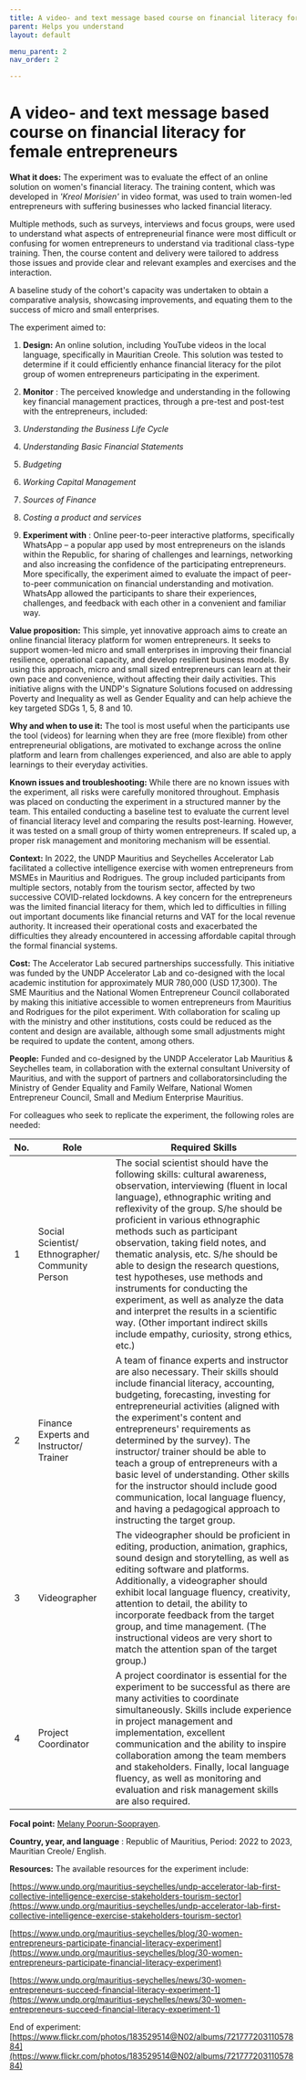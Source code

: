 ```yaml
---
title: A video- and text message based course on financial literacy for female entrepreneurs
parent: Helps you understand
layout: default

menu_parent: 2
nav_order: 2

---
```

# A video- and text message based course on financial literacy for female entrepreneurs

**What it does:** The experiment was to evaluate the effect of an online solution on women's financial literacy. The training content, which was developed in _'Kreol Morisien'_ in video format, was used to train women-led entrepreneurs with suffering businesses who lacked financial literacy.

 Multiple methods, such as surveys, interviews and focus groups, were used to understand what aspects of entrepreneurial finance were most difficult or confusing for women entrepreneurs to understand via traditional class-type training. Then, the course content and delivery were tailored to address those issues and provide clear and relevant examples and exercises and the interaction.

 A baseline study of the cohort's capacity was undertaken to obtain a comparative analysis, showcasing improvements, and equating them to the success of micro and small enterprises.

The experiment aimed to:

1. **Design:** An online solution, including YouTube videos in the local language, specifically in Mauritian Creole. This solution was tested to determine if it could efficiently enhance financial literacy for the pilot group of women entrepreneurs participating in the experiment.
2. **Monitor** : The perceived knowledge and understanding in the following key financial management practices, through a pre-test and post-test with the entrepreneurs, included:

1. _Understanding the Business Life Cycle_
2. _Understanding Basic Financial Statements_
3. _Budgeting_
4. _Working Capital Management_
5. _Sources of Finance_
6. _Costing a product and services_

1. **Experiment with** : Online peer-to-peer interactive platforms, specifically WhatsApp – a popular app used by most entrepreneurs on the islands within the Republic, for sharing of challenges and learnings, networking and also increasing the confidence of the participating entrepreneurs. More specifically, the experiment aimed to evaluate the impact of peer-to-peer communication on financial understanding and motivation. WhatsApp allowed the participants to share their experiences, challenges, and feedback with each other in a convenient and familiar way.

**Value proposition:** This simple, yet innovative approach aims to create an online financial literacy platform for women entrepreneurs. It seeks to support women-led micro and small enterprises in improving their financial resilience, operational capacity, and develop resilient business models. By using this approach, micro and small sized entrepreneurs can learn at their own pace and convenience, without affecting their daily activities. This initiative aligns with the UNDP's Signature Solutions focused on addressing Poverty and Inequality as well as Gender Equality and can help achieve the key targeted SDGs 1, 5, 8 and 10.

**Why and when to use it:** The tool is most useful when the participants use the tool (videos) for learning when they are free (more flexible) from other entrepreneurial obligations, are motivated to exchange across the online platform and learn from challenges experienced, and also are able to apply learnings to their everyday activities.

**Known issues and troubleshooting:** While there are no known issues with the experiment, all risks were carefully monitored throughout. Emphasis was placed on conducting the experiment in a structured manner by the team. This entailed conducting a baseline test to evaluate the current level of financial literacy level and comparing the results post-learning. However, it was tested on a small group of thirty women entrepreneurs. If scaled up, a proper risk management and monitoring mechanism will be essential.

**Context:** In 2022, the UNDP Mauritius and Seychelles Accelerator Lab facilitated a collective intelligence exercise with women entrepreneurs from MSMEs in Mauritius and Rodrigues. The group included participants from multiple sectors, notably from the tourism sector, affected by two successive COVID-related lockdowns. A key concern for the entrepreneurs was the limited financial literacy for them, which led to difficulties in filling out important documents like financial returns and VAT for the local revenue authority. It increased their operational costs and exacerbated the difficulties they already encountered in accessing affordable capital through the formal financial systems.

**Cost:** The Accelerator Lab secured partnerships successfully. This initiative was funded by the UNDP Accelerator Lab and co-designed with the local academic institution for approximately MUR 780,000 (USD 17,300). The SME Mauritius and the National Women Entrepreneur Council collaborated by making this initiative accessible to women entrepreneurs from Mauritius and Rodrigues for the pilot experiment. With collaboration for scaling up with the ministry and other institutions, costs could be reduced as the content and design are available, although some small adjustments might be required to update the content, among others.

**People:** Funded and co-designed by the UNDP Accelerator Lab Mauritius & Seychelles team, in collaboration with the external consultant University of Mauritius, and with the support of partners and collaboratorsincluding the Ministry of Gender Equality and Family Welfare, National Women Entrepreneur Council, Small and Medium Enterprise Mauritius.

For colleagues who seek to replicate the experiment, the following roles are needed:

| **No.** | **Role** | **Required Skills** |
| --- | --- | --- |
| 1 | Social Scientist/ Ethnographer/ Community Person | The social scientist should have the following skills: cultural awareness, observation, interviewing (fluent in local language), ethnographic writing and reflexivity of the group. S/he should be proficient in various ethnographic methods such as participant observation, taking field notes, and thematic analysis, etc. S/he should be able to design the research questions, test hypotheses, use methods and instruments for conducting the experiment, as well as analyze the data and interpret the results in a scientific way. (Other important indirect skills include empathy, curiosity, strong ethics, etc.) |
| 2 | Finance Experts and Instructor/ Trainer | A team of finance experts and instructor are also necessary. Their skills should include financial literacy, accounting, budgeting, forecasting, investing for entrepreneurial activities (aligned with the experiment's content and entrepreneurs' requirements as determined by the survey). The instructor/ trainer should be able to teach a group of entrepreneurs with a basic level of understanding. Other skills for the instructor should include good communication, local language fluency, and having a pedagogical approach to instructing the target group. |
| 3 | Videographer | The videographer should be proficient in editing, production, animation, graphics, sound design and storytelling, as well as editing software and platforms. Additionally, a videographer should exhibit local language fluency, creativity, attention to detail, the ability to incorporate feedback from the target group, and time management. (The instructional videos are very short to match the attention span of the target group.) |
| 4 | Project Coordinator | A project coordinator is essential for the experiment to be successful as there are many activities to coordinate simultaneously. Skills include experience in project management and implementation, excellent communication and the ability to inspire collaboration among the team members and stakeholders. Finally, local language fluency, as well as monitoring and evaluation and risk management skills are also required. |

**Focal point:** [Melany Poorun-Sooprayen](/Financial-inclusion-toolkit/contributors/Melany-Poorun-Sooprayen.html).

**Country, year, and language** : Republic of Mauritius, Period: 2022 to 2023, Mauritian Creole/ English.

**Resources:** The available resources for the experiment include:

[https://www.undp.org/mauritius-seychelles/undp-accelerator-lab-first-collective-intelligence-exercise-stakeholders-tourism-sector](https://www.undp.org/mauritius-seychelles/undp-accelerator-lab-first-collective-intelligence-exercise-stakeholders-tourism-sector)

[https://www.undp.org/mauritius-seychelles/blog/30-women-entrepreneurs-participate-financial-literacy-experiment](https://www.undp.org/mauritius-seychelles/blog/30-women-entrepreneurs-participate-financial-literacy-experiment)

[https://www.undp.org/mauritius-seychelles/news/30-women-entrepreneurs-succeed-financial-literacy-experiment-1](https://www.undp.org/mauritius-seychelles/news/30-women-entrepreneurs-succeed-financial-literacy-experiment-1)

End of experiment: [https://www.flickr.com/photos/183529514@N02/albums/72177720311057884](https://www.flickr.com/photos/183529514@N02/albums/72177720311057884)

